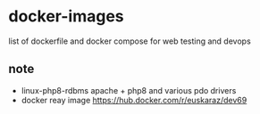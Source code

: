 # docker-images
list of dockerfile and docker compose for web testing and devops
## note
* linux-php8-rdbms  apache + php8 and various pdo drivers
* docker reay image https://hub.docker.com/r/euskaraz/dev69
